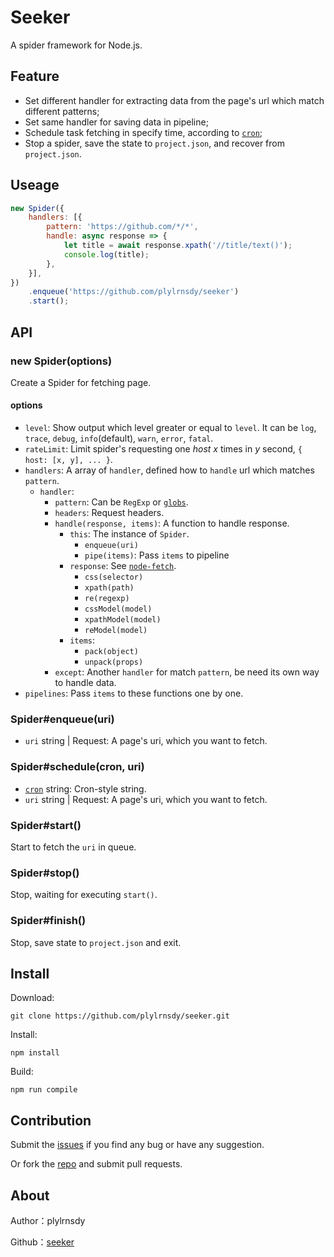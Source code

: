 # Seeker

A spider framework for Node.js.

## Feature

- Set different handler for extracting data from the page's url which match different patterns;
- Set same handler for saving data in pipeline;
- Schedule task fetching in specify time, according to [`cron`](https://github.com/node-schedule/node-schedule#cron-style-scheduling);
- Stop a spider, save the state to `project.json`, and recover from `project.json`.

## Useage

```javascript
new Spider({
    handlers: [{
        pattern: 'https://github.com/*/*',
        handle: async response => {
            let title = await response.xpath('//title/text()');
            console.log(title);
        },
    }],
})
    .enqueue('https://github.com/plylrnsdy/seeker')
    .start();
```

## API

### new Spider(options)

Create a Spider for fetching page.

#### options
- `level`: Show output which level greater or equal to `level`. It can be `log`, `trace`, `debug`, `info`(default), `warn`, `error`, `fatal`.
- `rateLimit`: Limit spider's requesting one *host* *x* times in *y* second, `{ host: [x, y], ... }`.
- `handlers`: A array of `handler`, defined how to `handle` url which matches `pattern`.
    - `handler`:
        - `pattern`: Can be `RegExp` or [`globs`](https://github.com/isaacs/node-glob).
        - `headers`: Request headers.
        - `handle(response, items)`: A function to handle response.
            - `this`: The instance of `Spider`.
                - `enqueue(uri)`
                - `pipe(items)`: Pass `items` to pipeline
            - `response`: See [`node-fetch`](https://github.com/bitinn/node-fetch).
                - `css(selector)`
                - `xpath(path)`
                - `re(regexp)`
                - `cssModel(model)`
                - `xpathModel(model)`
                - `reModel(model)`
            - `items`:
                - `pack(object)`
                - `unpack(props)`
        - `except`: Another `handler` for match `pattern`, be need its own way to handle data.
- `pipelines`: Pass `items` to these functions one by one.

### Spider#enqueue(uri)

- `uri` string | Request: A page's uri, which you want to fetch.

### Spider#schedule(cron, uri)

- [`cron`](https://github.com/node-schedule/node-schedule#cron-style-scheduling) string: Cron-style string.
- `uri` string | Request: A page's uri, which you want to fetch.

### Spider#start()

Start to fetch the `uri` in queue.

### Spider#stop()

Stop, waiting for executing `start()`.

### Spider#finish()

Stop, save state to `project.json` and exit.

## Install

Download:

    git clone https://github.com/plylrnsdy/seeker.git

Install:

    npm install

Build:

    npm run compile

## Contribution

Submit the [issues][issues] if you find any bug or have any suggestion.

Or fork the [repo][repository] and submit pull requests.

## About

Author：plylrnsdy

Github：[seeker][repository]


[issues]:https://github.com/plylrnsdy/seeker/issues
[repository]:https://github.com/plylrnsdy/seeker
